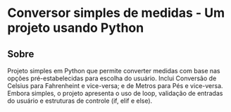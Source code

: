 # Conversor simples de medidas - Um projeto usando Python

## Sobre
Projeto simples em Python que permite converter medidas com base nas opções pré-estabelecidas para escolha do usuário.
Inclui Conversão de Celsius para Fahrenheint e vice-versa; e de Metros para Pés e vice-versa.
Embora simples, o projeto apresenta o uso de loop, validação de entradas do usuário e estruturas de controle (if, elif e else).
